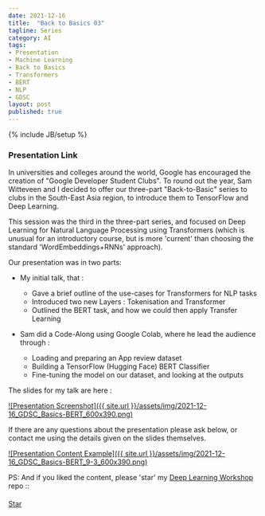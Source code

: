 ```yaml
---
date: 2021-12-16
title:  "Back to Basics 03"
tagline: Series
category: AI
tags:
- Presentation
- Machine Learning
- Back to Basics
- Transformers
- BERT
- NLP
- GDSC
layout: post
published: true
---
```

{% include JB/setup %}


### Presentation Link

In universities and colleges around the world, Google has encouraged the 
creation of "Google Developer Student Clubs".  To round out the year, 
Sam Witteveen and I decided to offer our three-part "Back-to-Basic" series 
to clubs in the South-East Asia region, to introduce them to TensorFlow and Deep Learning.

This session was the third in the three-part series, and focused 
on Deep Learning for Natural Language Processing using Transformers 
(which is unusual for an introductory course, 
but is more 'current' than choosing the standard 'WordEmbeddings+RNNs' approach).  

Our presentation was in two parts:

*  My initial talk, that :
   +  Gave a brief outline of the use-cases for Transformers for NLP tasks
   +  Introduced two new Layers : Tokenisation and Transformer
   +  Outlined the BERT task, and how we could then apply Transfer Learning
   
*  Sam did a Code-Along using Google Colab, where he lead the audience through :
   +  Loading and preparing an App review dataset
   +  Building a TensorFlow (Hugging Face) BERT Classifier
   +  Fine-tuning the model on our dataset, and looking at the outputs


The slides for my talk are here :

<a href="https://redcatlabs.com/2021-12-16_GDSC_Basics-BERT/" target="_blank">
![Presentation Screenshot]({{ site.url }}/assets/img/2021-12-16_GDSC_Basics-BERT_600x390.png)
</a>

If there are any questions about the presentation please ask below, 
or contact me using the details given on the slides themselves.

<a href="https://redcatlabs.com/2021-12-16_GDSC_Basics-BERT/#/9/3" target="_blank">
![Presentation Content Example]({{ site.url }}/assets/img/2021-12-16_GDSC_Basics-BERT_9-3_600x390.png)
</a>


PS:  And if you liked the content, please 'star' my <a href="https://github.com/mdda/deep-learning-workshop" target="_blank">Deep Learning Workshop</a> repo ::
<!-- From :: https://buttons.github.io/ -->
<!-- Place this tag where you want the button to render. -->
<span style="position:relative;top:5px;">
<a aria-label="Star mdda/deep-learning-workshop on GitHub" data-count-aria-label="# stargazers on GitHub" data-count-api="/repos/mdda/deep-learning-workshop#stargazers_count" data-count-href="/mdda/deep-learning-workshop/stargazers" data-icon="octicon-star" href="https://github.com/mdda/deep-learning-workshop" class="github-button">Star</a>
<!-- Place this tag right after the last button or just before your close body tag. -->
<script async defer id="github-bjs" src="https://buttons.github.io/buttons.js"></script>
</span>

